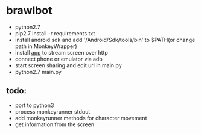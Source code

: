 # brawlbot
- python2.7
- pip2.7 install -r requirements.txt
- install android sdk and add '/Android/Sdk/tools/bin' to $PATH(or change path in MonkeyWrapper)
- install [app](https://play.google.com/store/apps/details?id=info.dvkr.screenstream) to stream screen over http
- connect phone or emulator via adb
- start screen sharing and edit url in main.py
- python2.7 main.py

## todo:
- port to python3
- process monkeyrunner stdout
- add monkeyrunner methods for character movement
- get information from the screen
